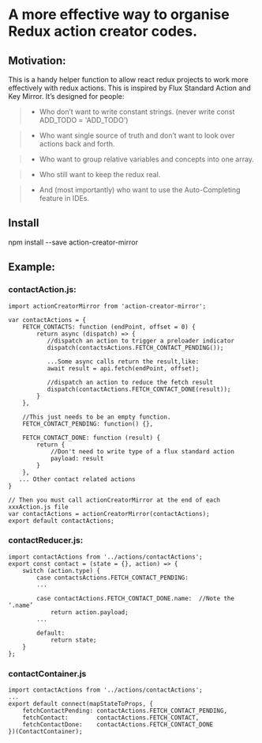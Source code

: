 # A more effective way to organise Redux action creator codes.

## Motivation:

This is a handy helper function to allow react redux projects to work more effectively with redux actions. This is inspired by Flux Standard Action and Key Mirror. It’s designed for people:

>- Who don’t want to write constant strings.  (never write const ADD_TODO = 'ADD_TODO')

>- Who want single source of truth and don’t want to look over actions  back and forth.

>- Who want to group relative variables and concepts into one array.

>- Who still want to keep the redux real.

>- And (most importantly) who want to use the Auto-Completing feature in IDEs.


## Install 

npm install --save action-creator-mirror


## Example:

### contactAction.js:
```
import actionCreatorMirror from 'action-creator-mirror';

var contactActions = {
    FETCH_CONTACTS: function (endPoint, offset = 0) {
        return async (dispatch) => {
           //dispatch an action to trigger a preloader indicator
           dispatch(contactsActions.FETCH_CONTACT_PENDING());

           ...Some async calls return the result,like:
           await result = api.fetch(endPoint, offset);
           
           //dispatch an action to reduce the fetch result
           dispatch(contactActions.FETCH_CONTACT_DONE(result));
        }
    },

    //This just needs to be an empty function.
    FETCH_CONTACT_PENDING: function() {},
 
    FETCH_CONTACT_DONE: function (result) {
        return {
            //Don't need to write type of a flux standard action
            payload: result
        }
    },
   ... Other contact related actions
}

// Then you must call actionCreatorMirror at the end of each xxxAction.js file
var contactActions = actionCreatorMirror(contactActions);
export default contactActions;
```

### contactReducer.js:
```
import contactActions from '../actions/contactActions';
export const contact = (state = {}, action) => {
    switch (action.type) {
        case contactsActions.FETCH_CONTACT_PENDING:
        ...

        case contactActions.FETCH_CONTACT_DONE.name:  //Note the ‘.name’ 
            return action.payload;
        ...
        
        default:
            return state;
    }
};
```

### contactContainer.js
```
import contactActions from '../actions/contactActions';
...
export default connect(mapStateToProps, {
    fetchContactPending: contactActions.FETCH_CONTACT_PENDING,
    fetchContact:        contactActions.FETCH_CONTACT,
    fetchContactDone:    contactActions.FETCH_CONTACT_DONE
})(ContactContainer);
```
